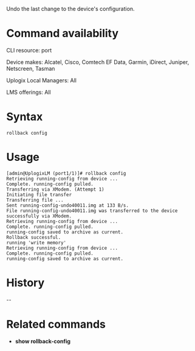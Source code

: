 <!-- 5.4 -->

Undo the last change to the device's configuration.

# Command availability

CLI resource: port

Device makes: Alcatel, Cisco, Comtech EF Data, Garmin, iDirect, Juniper, 
Netscreen, Tasman

Uplogix Local Managers: All

LMS offerings: All

# Syntax 

```
rollback config
```

# Usage 

```
[admin@UplogixLM (port1/1)]# rollback config
Retrieving running-config from device ...
Complete. running-config pulled.
Transferring via XModem. (Attempt 1)
Initiating file transfer
Transferring file ...
Sent running-config-undo40011.img at 133 B/s.
File running-config-undo40011.img was transferred to the device successfully via XModem.
Retrieving running-config from device ...
Complete. running-config pulled.
running-config saved to archive as current.
Rollback successful.
running 'write memory'
Retrieving running-config from device ...
Complete. running-config pulled.
running-config saved to archive as current.
```

# History 
--

# Related commands 

- **show rollback-config**
